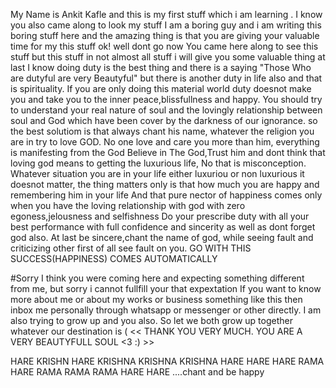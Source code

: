 My Name is Ankit Kafle and this is my first stuff which i am learning . I know you also came along to look my stuff
I am a boring guy and i am writing this boring stuff here and the amazing thing is that you are giving your valuable time for my this stuff ok! well dont go now
You came here along to see this stuff but this stuff in not almost all stuff i will give you some valuable thing at last
I know doing duty is the best thing and there is a saying "Those Who are dutyful are very Beautyful" but there is another duty in life also and that is spirituality.
If you are only doing this material world duty doesnot make you and take you to the inner peace,blissfullness and happy. 
You should try to understand your real nature of soul and the lovingly relationship between soul and God which have been cover by the darkness of our ignorance.
so the best solutiom is that always chant his name, whatever the religion you are in try to love GOD. No one love and care you more than him, everything is manifesting from the God
Believe in The God,Trust him and dont think that loving god means to getting the luxurious life, No that is misconception.
Whatever situation you are in your life either luxuriou or non luxurious it doesnot matter, the thing matters only is that how much you are happy and remembering him in your life
And that pure nector of happiness comes only when you have the loving relationship with god with zero egoness,jelousness and selfishness
Do your prescribe duty with all your best performance with full confidence and sincerity as well as dont forget god also. 
At last be sincere,chant the name of god, while seeing fault and criticizing other first of all see fault on you. GO WITH THIS SUCCESS(HAPPINESS) COMES AUTOMATICALLY



#Sorry
I think you were coming here and expecting something different from me, but sorry i cannot fullfill your that expextation
If you want to know more about me or about my works or business something like this then inbox me personally through whatsapp or messenger or other directly.
I am also trying to grow up and you also. So let we both grow up together whatever our destination is
 (    << THANK YOU VERY MUCH. YOU ARE A VERY BEAUTYFULL SOUL <3  :)   >>



HARE KRISHN HARE KRISHNA KRISHNA KRISHNA HARE HARE
HARE RAMA HARE RAMA RAMA RAMA HARE HARE
            ....chant and be happy






